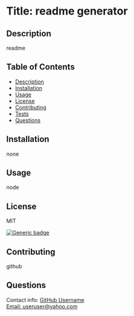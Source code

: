 
# Title: readme generator

## Description 
readme 

## Table of Contents
* [Description](#description)
* [Installation](#installation)
* [Usage](#usage)
* [License](#license)
* [Contributing](#contributing)
* [Tests](#tests)
* [Questions](#questions)

## Installation
none

## Usage
node 

## License


MIT

  [![Generic badge](https://img.shields.io/badge/License-MIT-green.svg)](https://choosealicense.com/licenses/mit/)
  


## Contributing
github

## Questions 
Contact info:
[GitHub Username](https://github.com/user)
</br>
[Email: useruser@yahoo.com](mailto:useruser@yahoo.com)
